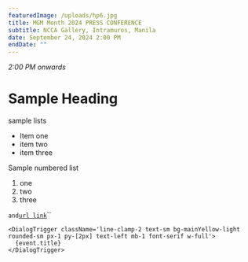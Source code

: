 ```yaml
---
featuredImage: /uploads/hp6.jpg
title: MGM Month 2024 PRESS CONFERENCE
subtitle: NCCA Gallery, Intramuros, Manila
date: September 24, 2024 2:00 PM
endDate: ""
---
```

*2:00 PM onwards*

# S﻿ample Heading



s﻿ample lists

* I﻿tem one
* i﻿tem two
* i﻿tem three

S﻿ample numbered list

1. o﻿ne
2. t﻿wo
3. t﻿hree

`a﻿nd`[`url link`](https://www.google.com)``

```
<DialogTrigger className='line-clamp-2 text-sm bg-mainYellow-light rounded-sm px-1 py-[2px] text-left mb-1 font-serif w-full'>
  {event.title}
</DialogTrigger>
```